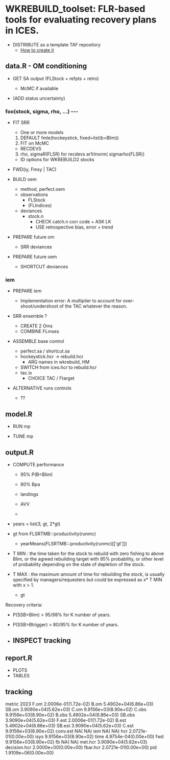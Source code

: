 # WKREBUILD_toolset: FLR-based tools for evaluating recovery plans in ICES.

- DISTRIBUTE as a template TAF repository
  - [How to create it](https://docs.github.com/en/repositories/creating-and-managing-repositories/creating-a-template-repository)

## data.R - OM conditioning

- GET SA output (FLStock + refpts + retro)
  - McMC if available

- (ADD status uncertainty)

### foo(stock, sigma, rho, ...) ---

- FIT SRR
  - One or more models
  1. DEFAULT fmle(hockeystick, fixed=list(b=Blim))
  2. FIT on McMC
  - RECDEVS
  3. rho, sigmaR(FLSR) for recdevs ar1rlnorm( sigmarho(FLSR))
  * ID options for WKREBUILD2 stocks

- FWD(iy, Fmsy | TAC)

- BUILD oem
  - method, perfect.oem
  - observations
    - FLStock
    - (FLIndices)
  - deviances
    - stock.n
      - CHECK catch.n corr code + ASK LK
      - USE retrospective bias, error + trend

- PREPARE future om
  - SRR deviances

- PREPARE future oem
  - SHORTCUT deviances

### iem

- PREPARE iem
  - Implementation error: A multiplier to account for over-shoot/undershoot of the TAC whatever the reason.

- SRR ensemble ?
  - CREATE 2 Oms
  - COMBINE FLmses

- ASSEMBLE base control
  - perfect.sa / shortcut.sa
  - hockeystick.hcr -> rebuild.hcr
    - ARG names in wkrebuild, HM
  * SWITCH from ices.hcr to rebuild.hcr
  - tac.is
    - CHOICE TAC / Ftarget

- ALTERNATIVE runs controls
  - ??

## model.R

- RUN mp

- TUNE mp

## output.R

- COMPUTE performance

  - 95% P(B<Blim)
  - 80% Bpa

  - landings
  - AVV
  - 

- years = list(3, gt, 2*gt)
- gt from FLSRTMB:::productivity(runmc)
  - yearMeans(FLSRTMB:::productivity(runmc)[['gt']])

- T MIN : the time taken for the stock to rebuild with zero fishing to above Blim, or the agreed rebuilding target with 95% probability, or other level of probability depending on the state of depletion of the stock.
- T MAX : the maximum amount of time for rebuilding the stock, is usually specified by managers/requesters but could be expressed as x* T MIN with x > 1.
  - gt

Recovery criteria:
  - P(SSB>Blim) > 95/98% for K number of years.
  - P(SSB>Btrigger) > 80/95% for K number of years.

- INSPECT tracking
  - 

## report.R

- PLOTS
- TABLES

## tracking

metric         2023
  F.om         2.0006e-01(1.72e-02)
  B.om         5.4902e+04(6.86e+03)
  SB.om        3.9090e+04(5.62e+03)
  C.om         9.9156e+03(8.90e+02)
  C.obs        9.9156e+03(8.90e+02)
  B.obs        5.4902e+04(6.86e+03)
  SB.obs       3.9090e+04(5.62e+03)
  F.est        2.0006e-01(1.72e-02)
  B.est        5.4902e+04(6.86e+03)
  SB.est       3.9090e+04(5.62e+03)
  C.est        9.9156e+03(8.90e+02)
  conv.est             NA(      NA)
  iem                  NA(      NA)
  hcr          2.0721e-01(0.00e+00)
  isys         9.9156e+03(8.90e+02)
  time         4.9754e-04(0.00e+00)
  fwd          9.9156e+03(8.90e+02)
  fb                   NA(      NA)
  met.hcr      3.9090e+04(5.62e+03)
  decision.hcr 2.0000e+00(0.00e+00)
  fbar.hcr     2.0721e-01(0.00e+00)
  pid          1.9109e+06(0.00e+00)
